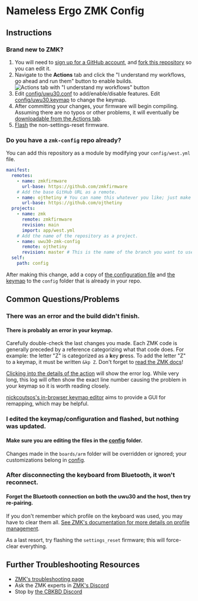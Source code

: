 # Nameless Ergo ZMK Config

## Instructions

### Brand new to ZMK?

1. You will need to [sign up for a GitHub account](https://github.com/signup), and [fork this repository](https://docs.github.com/en/get-started/quickstart/fork-a-repo#forking-a-repository) so you can edit it.
2. Navigate to the **Actions** tab and click the "I understand my workflows, go ahead and run them" button to enable builds.
   ![Actions tab with "I understand my workflows" button](https://i.imgur.com/B7cTAE6.png)
3. Edit [config/uwu30.conf](config/uwu30.conf) to add/enable/disable features. Edit [config/uwu30.keymap](config/uwu30.keymap) to change the keymap.
4. After committing your changes, your firmware will begin compiling. Assuming there are no typos or other problems, it will eventually be [downloadable from the Actions tab](https://zmk.dev/docs/user-setup#installing-the-firmware).
5. [Flash](https://zmk.dev/docs/user-setup#flashing-uf2-files) the non-settings-reset firmware.

### Do you have a `zmk-config` repo already?

You can add this repository as a module by modifying your `config/west.yml` file.

```yaml
manifest:
  remotes:
    - name: zmkfirmware
      url-base: https://github.com/zmkfirmware
    # Add the base GitHub URL as a remote.
    - name: ojthetiny # You can name this whatever you like; just make sure the "remote" below matches.
      url-base: https://github.com/ojthetiny
  projects:
    - name: zmk
      remote: zmkfirmware
      revision: main
      import: app/west.yml
    # Add the name of the repository as a project.
    - name: uwu30-zmk-config
      remote: ojthetiny
      revision: master # This is the name of the branch you want to use.
  self:
    path: config
```

After making this change, add a copy of [the configuration file](config/uwu30.conf) and [the keymap](config/uwu30.keymap) to the `config` folder that is already in your repo.

## Common Questions/Problems

### There was an error and the build didn't finish.

#### There is probably an error in your keymap.

Carefully double-check the last changes you made. Each ZMK code is generally preceded by a reference categorizing what that code does. For example: the letter "Z" is categorized as a **k**ey **p**ress. To add the letter "Z" to a keymap, it must be written `&kp Z`. Don't forget to [read the ZMK docs](https://zmk.dev/docs/features/keymaps)!

[Clicking into the details of the action](https://docs.github.com/en/actions/quickstart#viewing-your-workflow-results) will show the error log. While very long, this log will often show the exact line number causing the problem in your keymap so it is worth reading closely.

[nickcoutsos's in-browser keymap editor](https://nickcoutsos.github.io/keymap-editor) aims to provide a GUI for remapping, which may be helpful.

### I edited the keymap/configuration and flashed, but nothing was updated.

#### Make sure you are editing the files in the [config](config) folder.

Changes made in the `boards/arm` folder will be overridden or ignored; your customizations belong in [config](config).

### After disconnecting the keyboard from Bluetooth, it won't reconnect.

#### Forget the Bluetooth connection on both the uwu30 and the host, then try re-pairing.

If you don't remember which profile on the keyboard was used, you may have to clear them all. [See ZMK's documentation for more details on profile management](https://zmk.dev/docs/behaviors/bluetooth#bluetooth-pairing-and-profiles).

As a last resort, try flashing the `settings_reset` firmware; this will force-clear everything.

## Further Troubleshooting Resources

- [ZMK's troubleshooting page](https://zmk.dev/docs/troubleshooting)
- Ask the ZMK experts in [ZMK's Discord](https://zmk.dev/community/discord/invite)
- Stop by [the CBKBD Discord](https://www.cbkbd.com/discord)
